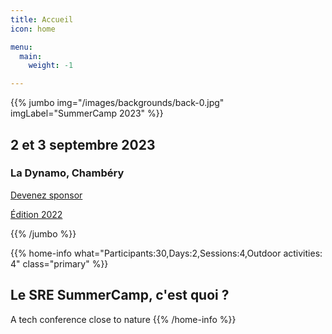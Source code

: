 ```yaml
---
title: Accueil
icon: home

menu:
  main:
    weight: -1

---
```

{{% jumbo img="/images/backgrounds/back-0.jpg" imgLabel="SummerCamp 2023" %}}

## 2 et 3 septembre 2023
### La Dynamo, Chambéry

<a class="btn primary btn-lg" style="margin-top: 1em;" href="/summercamp-2023-deck.pdf" target="_blank">Devenez sponsor</a>

<a class="btn primary btn-lg" style="margin-top: 1em;" href="https://sre-summercamp.github.io/" target="_blank">Édition 2022</a>

{{% /jumbo %}}

{{% home-info what="Participants:30,Days:2,Sessions:4,Outdoor activities: 4" class="primary" %}}
## Le SRE SummerCamp, c'est quoi ?

A tech conference close to nature
{{% /home-info %}}
